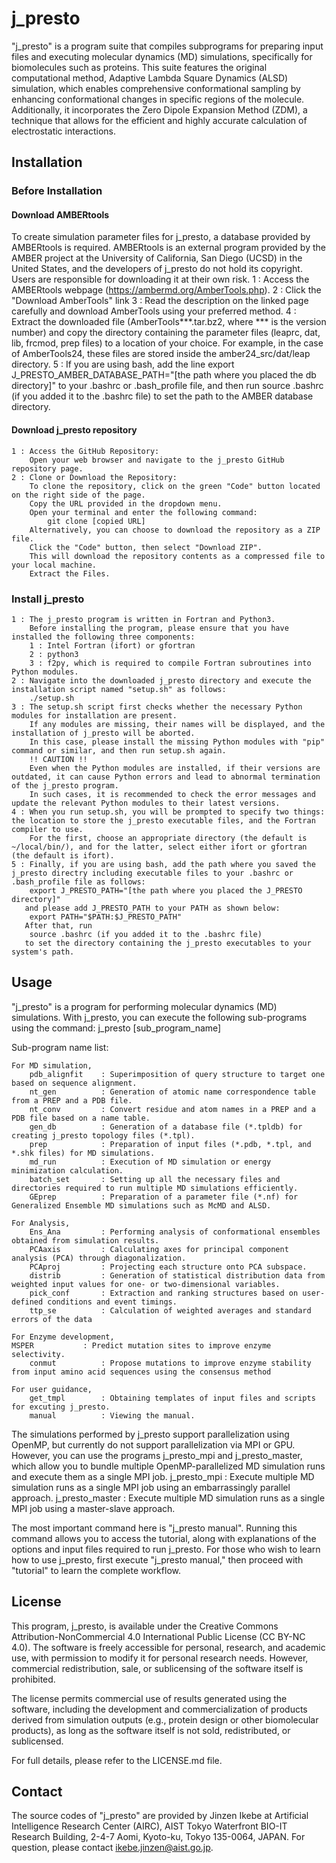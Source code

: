 # j_presto
"j_presto" is a program suite that compiles subprograms for preparing input files and executing molecular dynamics (MD) simulations, specifically for biomolecules such as proteins.
This suite features the original computational method, Adaptive Lambda Square Dynamics (ALSD) simulation, which enables comprehensive conformational sampling by enhancing conformational changes in specific regions of the molecule.
Additionally, it incorporates the Zero Dipole Expansion Method (ZDM), a technique that allows for the efficient and highly accurate calculation of electrostatic interactions.

## Installation

### Before Installation

#### Download AMBERtools
To create simulation parameter files for j_presto, a database provided by AMBERtools is required.
AMBERtools is an external program provided by the AMBER project at the University of California, San Diego (UCSD) in the United States, and the developers of j_presto do not hold its copyright.
Users are responsible for downloading it at their own risk.
	1 : Access the AMBERtools webpage (https://ambermd.org/AmberTools.php).
	2 : Click the "Download AmberTools" link
	3 : Read the description on the linked page carefully and download AmberTools using your preferred method.
	4 : Extract the downloaded file (AmberTools***.tar.bz2, where *** is the version number) and copy the directory containing the parameter files (leaprc, dat, lib, frcmod, prep files) to a location of your choice.
	    For example, in the case of AmberTools24, these files are stored inside the amber24_src/dat/leap directory.
	5 : If you are using bash, add the line
		export J_PRESTO_AMBER_DATABASE_PATH="[the path where you placed the db directory]"
	    to your .bashrc or .bash_profile file, and then run
		source .bashrc (if you added it to the .bashrc file)
	    to set the path to the AMBER database directory.

#### Download j_presto repository
	1 : Access the GitHub Repository:
		Open your web browser and navigate to the j_presto GitHub repository page.
	2 : Clone or Download the Repository:
		To clone the repository, click on the green "Code" button located on the right side of the page.
		Copy the URL provided in the dropdown menu.
		Open your terminal and enter the following command:
			git clone [copied URL]
		Alternatively, you can choose to download the repository as a ZIP file.
		Click the "Code" button, then select "Download ZIP".
		This will download the repository contents as a compressed file to your local machine.
		Extract the Files.

### Install j_presto
	1 : The j_presto program is written in Fortran and Python3.
	    Before installing the program, please ensure that you have installed the following three components:
		1 : Intel Fortran (ifort) or gfortran
		2 : python3
		3 : f2py, which is required to compile Fortran subroutines into Python modules.
	2 : Navigate into the downloaded j_presto directory and execute the installation script named "setup.sh" as follows:
		./setup.sh
	3 : The setup.sh script first checks whether the necessary Python modules for installation are present.
	    If any modules are missing, their names will be displayed, and the installation of j_presto will be aborted.
	    In this case, please install the missing Python modules with "pip" command or similar, and then run setup.sh again.
	    !! CAUTION !!
	    Even when the Python modules are installed, if their versions are outdated, it can cause Python errors and lead to abnormal termination of the j_presto program.
	    In such cases, it is recommended to check the error messages and update the relevant Python modules to their latest versions.
	4 : When you run setup.sh, you will be prompted to specify two things: the location to store the j_presto executable files, and the Fortran compiler to use.
	    For the first, choose an appropriate directory (the default is ~/local/bin/), and for the latter, select either ifort or gfortran (the default is ifort).
	5 : Finally, if you are using bash, add the path where you saved the j_presto directry including executable files to your .bashrc or .bash_profile file as follows:
		export J_PRESTO_PATH="[the path where you placed the J_PRESTO directory]"
	   and please add J_PRESTO_PATH to your PATH as shown below:
		export PATH="$PATH:$J_PRESTO_PATH"
	   After that, run
		source .bashrc (if you added it to the .bashrc file)
	   to set the directory containing the j_presto executables to your system's path.

## Usage
"j_presto" is a program for performing molecular dynamics (MD) simulations.
With j_presto, you can execute the following sub-programs using the command:
	j_presto [sub_program_name]

Sub-program name list:

    For MD simulation,
        pdb_alignfit    : Superimposition of query structure to target one based on sequence alignment.
        nt_gen          : Generation of atomic name correspondence table from a PREP and a PDB file.
        nt_conv         : Convert residue and atom names in a PREP and a PDB file based on a name table.
        gen_db          : Generation of a database file (*.tpldb) for creating j_presto topology files (*.tpl).
        prep            : Preparation of input files (*.pdb, *.tpl, and *.shk files) for MD simulations.
        md_run          : Execution of MD simulation or energy minimization calculation.
        batch_set       : Setting up all the necessary files and directories required to run multiple MD simulations efficiently.
        GEprep          : Preparation of a parameter file (*.nf) for Generalized Ensemble MD simulations such as McMD and ALSD.

    For Analysis,
        Ens_Ana         : Performing analysis of conformational ensembles obtained from simulation results.
        PCAaxis         : Calculating axes for principal component analysis (PCA) through diagonalization.
        PCAproj         : Projecting each structure onto PCA subspace.
        distrib         : Generation of statistical distribution data from weighted input values for one- or two-dimensional variables.
        pick_conf       : Extraction and ranking structures based on user-defined conditions and event timings.
        ttp_se          : Calculation of weighted averages and standard errors of the data

    For Enzyme development,
	MSPER           : Predict mutation sites to improve enzyme selectivity.
        conmut          : Propose mutations to improve enzyme stability from input amino acid sequences using the consensus method

    For user guidance,
        get_tmpl        : Obtaining templates of input files and scripts for excuting j_presto.
        manual          : Viewing the manual.

The simulations performed by j_presto support parallelization using OpenMP, but currently do not support parallelization via MPI or GPU.
However, you can use the programs j_presto_mpi and j_presto_master, which allow you to bundle multiple OpenMP-parallelized MD simulation runs and execute them as a single MPI job.
	j_presto_mpi    : Execute multiple MD simulation runs as a single MPI job using an embarrassingly parallel approach.
	j_presto_master : Execute multiple MD simulation runs as a single MPI job using a master-slave approach.

The most important command here is "j_presto manual".
Running this command allows you to access the tutorial, along with explanations of the options and input files required to run j_presto.
For those who wish to learn how to use j_presto, first execute "j_presto manual," then proceed with "tutorial" to learn the complete workflow.

## License
This program, j_presto, is available under the Creative Commons Attribution-NonCommercial 4.0 International Public License (CC BY-NC 4.0).
The software is freely accessible for personal, research, and academic use, with permission to modify it for personal research needs.
However, commercial redistribution, sale, or sublicensing of the software itself is prohibited.

The license permits commercial use of results generated using the software, including the development and commercialization of products derived from simulation outputs (e.g., protein design or other biomolecular products), as long as the software itself is not sold, redistributed, or sublicensed.

For full details, please refer to the LICENSE.md file.

## Contact
The source codes of "j_presto" are provided by Jinzen Ikebe at Artificial Intelligence Research Center (AIRC), AIST Tokyo Waterfront BIO-IT Research Building, 2-4-7 Aomi, Kyoto-ku, Tokyo 135-0064, JAPAN.
For question, please contact ikebe.jinzen@aist.go.jp.

